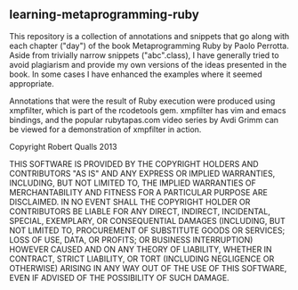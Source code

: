 learning-metaprogramming-ruby
-----------------------------

This repository is a collection of annotations and snippets that go along with 
each chapter ("day") of the book Metaprogramming Ruby by Paolo Perrotta. Aside 
from trivially narrow snippets ("abc".class), I have generally tried to avoid 
plagiarism and provide my own versions of the ideas presented in the book. In 
some cases I have enhanced the examples where it seemed appropriate. 

Annotations that were the result of Ruby execution were produced using 
xmpfilter, which is part of the rcodetools gem. xmpfilter has vim and emacs 
bindings, and the popular rubytapas.com video series by Avdi Grimm can be 
viewed for a demonstration of xmpfilter in action. 

Copyright Robert Qualls 2013 


THIS SOFTWARE IS PROVIDED BY THE COPYRIGHT HOLDERS AND CONTRIBUTORS "AS IS" 
AND ANY EXPRESS OR IMPLIED WARRANTIES, INCLUDING, BUT NOT LIMITED TO, THE 
IMPLIED WARRANTIES OF MERCHANTABILITY AND FITNESS FOR A PARTICULAR PURPOSE ARE 
DISCLAIMED. IN NO EVENT SHALL THE COPYRIGHT HOLDER OR CONTRIBUTORS BE LIABLE 
FOR ANY DIRECT, INDIRECT, INCIDENTAL, SPECIAL, EXEMPLARY, OR CONSEQUENTIAL 
DAMAGES (INCLUDING, BUT NOT LIMITED TO, PROCUREMENT OF SUBSTITUTE GOODS OR 
SERVICES; LOSS OF USE, DATA, OR PROFITS; OR BUSINESS INTERRUPTION) HOWEVER 
CAUSED AND ON ANY THEORY OF LIABILITY, WHETHER IN CONTRACT, STRICT LIABILITY, 
OR TORT (INCLUDING NEGLIGENCE OR OTHERWISE) ARISING IN ANY WAY OUT OF THE USE 
OF THIS SOFTWARE, EVEN IF ADVISED OF THE POSSIBILITY OF SUCH DAMAGE.
